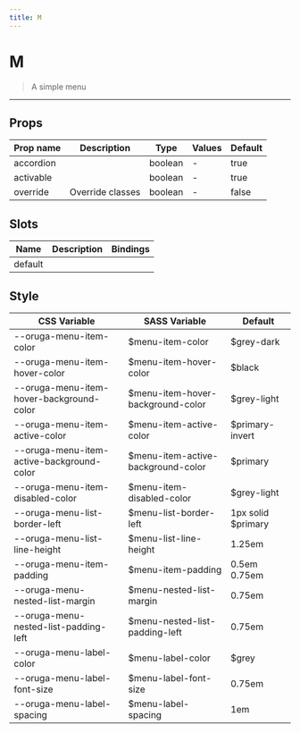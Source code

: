 ```yaml
---
title: M
---
```


# M

> A simple menu

> <CarbonAds />

---

## Props

| Prop name | Description      | Type    | Values | Default |
| --------- | ---------------- | ------- | ------ | ------- |
| accordion |                  | boolean | -      | true    |
| activable |                  | boolean | -      | true    |
| override  | Override classes | boolean | -      | false   |

## Slots

| Name    | Description | Bindings |
| ------- | ----------- | -------- |
| default |             |          |

## Style

| CSS Variable                              | SASS Variable                       | Default             |
| ----------------------------------------- | ----------------------------------- | ------------------- |
| --oruga-menu-item-color                   | \$menu-item-color                   | \$grey-dark         |
| --oruga-menu-item-hover-color             | \$menu-item-hover-color             | \$black             |
| --oruga-menu-item-hover-background-color  | \$menu-item-hover-background-color  | \$grey-light        |
| --oruga-menu-item-active-color            | \$menu-item-active-color            | \$primary-invert    |
| --oruga-menu-item-active-background-color | \$menu-item-active-background-color | \$primary           |
| --oruga-menu-item-disabled-color          | \$menu-item-disabled-color          | \$grey-light        |
| --oruga-menu-list-border-left             | \$menu-list-border-left             | 1px solid \$primary |
| --oruga-menu-list-line-height             | \$menu-list-line-height             | 1.25em              |
| --oruga-menu-item-padding                 | \$menu-item-padding                 | 0.5em 0.75em        |
| --oruga-menu-nested-list-margin           | \$menu-nested-list-margin           | 0.75em              |
| --oruga-menu-nested-list-padding-left     | \$menu-nested-list-padding-left     | 0.75em              |
| --oruga-menu-label-color                  | \$menu-label-color                  | \$grey              |
| --oruga-menu-label-font-size              | \$menu-label-font-size              | 0.75em              |
| --oruga-menu-label-spacing                | \$menu-label-spacing                | 1em                 |
